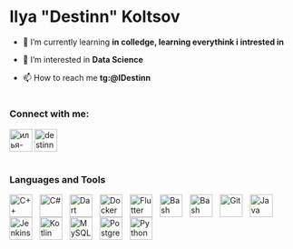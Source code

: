 # Ilya "Destinn" Koltsov

- 🌱 I’m currently learning **in colledge, learning everythink i intrested in**

- 👀 I’m interested in **Data Science**

- 📫 How to reach me **tg:@IDestinn**

#

### Connect with me:
<p align="left">
<a href="https://linkedin.com/in/илья-кольцов-96799b281" target="blank"><img align="center" src="https://cdn.jsdelivr.net/gh/devicons/devicon/icons/linkedin/linkedin-original.svg" alt="илья-кольцов-96799b281" height="40" width="40" /></a>
<a href="https://www.leetcode.com/destinn" target="blank"><img align="center" src="https://upload.wikimedia.org/wikipedia/commons/a/ab/LeetCode_logo_white_no_text.svg" alt="destinn" height="40" width="40" /></a>
</p>

#

### Languages and Tools
<p align="left"> 
<img align="left" alt="C++" width="40" style="padding-right:10px" src="https://cdn.jsdelivr.net/gh/devicons/devicon/icons/cplusplus/cplusplus-plain.svg"/>
<img align="left" alt="C#" width="40" style="padding-right:10px" src="https://cdn.jsdelivr.net/gh/devicons/devicon/icons/csharp/csharp-plain.svg"/>
<img align="left" alt="Dart" width="40" style="padding-right:10px" src="https://cdn.jsdelivr.net/gh/devicons/devicon/icons/dart/dart-original.svg"/>
<img align="left" alt="Docker" width="40" style="padding-right:10px" src="https://cdn.jsdelivr.net/gh/devicons/devicon/icons/docker/docker-plain.svg"/>
<img align="left" alt="Flutter" width="40" style="padding-right:10px" src="https://cdn.jsdelivr.net/gh/devicons/devicon/icons/flutter/flutter-original.svg" />       
<img align="left" alt="Bash" width="40" style="padding-right:10px" src="https://cdn.jsdelivr.net/gh/devicons/devicon/icons/bash/bash-original.svg"/>
<img align="left" alt="Bash" width="40" style="padding-right:10px" src="https://cdn.jsdelivr.net/gh/devicons/devicon/icons/github/github-original.svg"/>
  
<img align="left" alt="Git" width="40" style="padding-right:10px" src="https://cdn.jsdelivr.net/gh/devicons/devicon/icons/git/git-original.svg"/>
<img align="left" alt="Java" width="40" style="padding-right:10px" src="https://cdn.jsdelivr.net/gh/devicons/devicon/icons/java/java-plain.svg"/>
<img align="left" alt="Jenkins" width="40" style="padding-right:10px" src="https://cdn.jsdelivr.net/gh/devicons/devicon/icons/jenkins/jenkins-original.svg"/>
<img align="left" alt="Kotlin" width="40" style="padding-right:10px" src="https://cdn.jsdelivr.net/gh/devicons/devicon/icons/kotlin/kotlin-plain.svg"/>
<img align="left" alt="MySQL" width="40" style="padding-right:10px" src="https://cdn.jsdelivr.net/gh/devicons/devicon/icons/mysql/mysql-original.svg"/>
<img align="left" alt="PostgreeSQL" width="40" style="padding-right:10px" src="https://cdn.jsdelivr.net/gh/devicons/devicon/icons/postgresql/postgresql-plain.svg"/>
<img align="left" alt="Python" width="40" style="padding-right:10px" src="https://cdn.jsdelivr.net/gh/devicons/devicon/icons/python/python-plain.svg"/>
